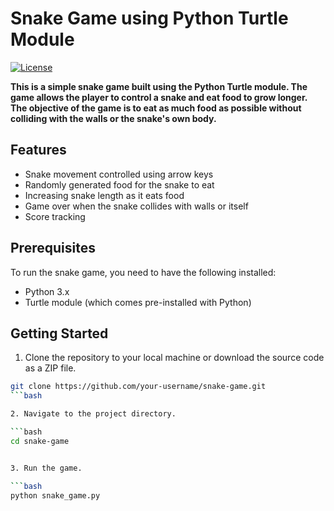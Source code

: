 # Snake Game using Python Turtle Module

[![License](https://img.shields.io/badge/license-MIT-blue.svg)](LICENSE)

**This is a simple snake game built using the Python Turtle module. The game allows the player to control a snake and eat food to grow longer. The objective of the game is to eat as much food as possible without colliding with the walls or the snake's own body.**

## Features

- Snake movement controlled using arrow keys
- Randomly generated food for the snake to eat
- Increasing snake length as it eats food
- Game over when the snake collides with walls or itself
- Score tracking

## Prerequisites

To run the snake game, you need to have the following installed:

- Python 3.x
- Turtle module (which comes pre-installed with Python)

## Getting Started

1. Clone the repository to your local machine or download the source code as a ZIP file.

```bash
git clone https://github.com/your-username/snake-game.git
```bash

2. Navigate to the project directory.

```bash
cd snake-game


3. Run the game.

```bash
python snake_game.py


